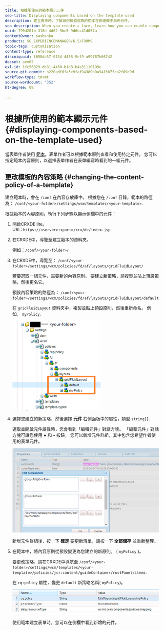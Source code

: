 ```yaml
---
title: 根據所使用的範本顯示元件
seo-title: Displaying components based on the template used
description: 建立表單時，了解如何根據選取的範本在側邊欄中啟用元件。
seo-description: When you create a form, learn how you can enable components in the sidebar based on the template selected.
uuid: 790d201b-318d-4d02-9bc5-9d6bc41d057a
contentOwner: sashanka
products: SG_EXPERIENCEMANAGER/6.5/FORMS
topic-tags: customization
content-type: reference
discoiquuid: f658da57-0134-4458-9ef9-a99787b66742
docset: aem65
exl-id: 1fc56829-db81-4450-b1d8-b4a31110199e
source-git-commit: b220adf6fa3e9faf94389b9a9416b7fca2f89d9d
workflow-type: tm+mt
source-wordcount: '352'
ht-degree: 0%

---
```


# 根據所使用的範本顯示元件{#displaying-components-based-on-the-template-used}

當表單作者使用 [範本](../../forms/using/template-editor.md)，表單作者可以根據範本原則查看和使用特定元件。 您可以指定範本內容原則，以選擇表單作者在表單編寫時看到的一組元件。

## 更改模板的內容策略 {#changing-the-content-policy-of-a-template}

建立範本時，會在 `/conf` 在內容存放庫中。 根據您在 `/conf` 目錄，範本的路徑為： `/conf/<your-folder>/settings/wcm/templates/<your-template>`.

根據範本的內容原則，執行下列步驟以顯示側欄中的元件：

1. 開啟CRXDE lite。\
   URL: `https://<server>:<port>/crx/de/index.jsp`
1. 在CRXDE中，導覽至建立範本的資料夾。

   例如：`/conf/<your-folder>/`

1. 在CRXDE中，導覽至： `/conf/<your-folder>/settings/wcm/policies/fd/af/layouts/gridFluidLayout/`

   若要選取一組元件，需要新的內容原則。 要建立新策略，請複製並貼上預設策略，然後更名它。

   預設內容策略的路徑為： `/conf/<your-folder>/settings/wcm/policies/fd/af/layouts/gridFluidLayout/default`

   在 `gridFluidLayout` 資料夾中，複製並貼上預設原則，然後重新命名。 例如， `myPolicy`.

   ![複製預設策略](assets/crx-default1.png)

1. 選擇您建立的新策略，然後選擇 **元件** 右側面板中的屬性，類型 `string[]`.

   選取並開啟元件屬性時，您會看到「編輯元件」對話方塊。 「編輯元件」對話方塊可讓您使用 **+** 和 **-** 按鈕。 您可以新增元件群組，其中包含您希望作者使用的表單元件。

   ![在策略中添加或刪除元件](assets/add-components-list1.png)

   新增元件群組後，按一下 **確定** 要更新清單，請按一下 **全部儲存** 並重新整理。

1. 在範本中，將內容原則從預設變更為您建立的新原則。 ( `myPolicy` )。

   要更改策略，請在CRXDE中導航至 `/conf/<your-folder>/settings/wcm/templates/<your-template>/policies/jcr:content/guideContainer/rootPanel/items`.

   在 `cq:policy` 屬性，變更 `default` 新策略名稱( `myPolicy`)。

   ![更新的模板內容策略](assets/updated-policy.png)

   使用範本建立表單時，您可以在側欄中看到新增的元件。
